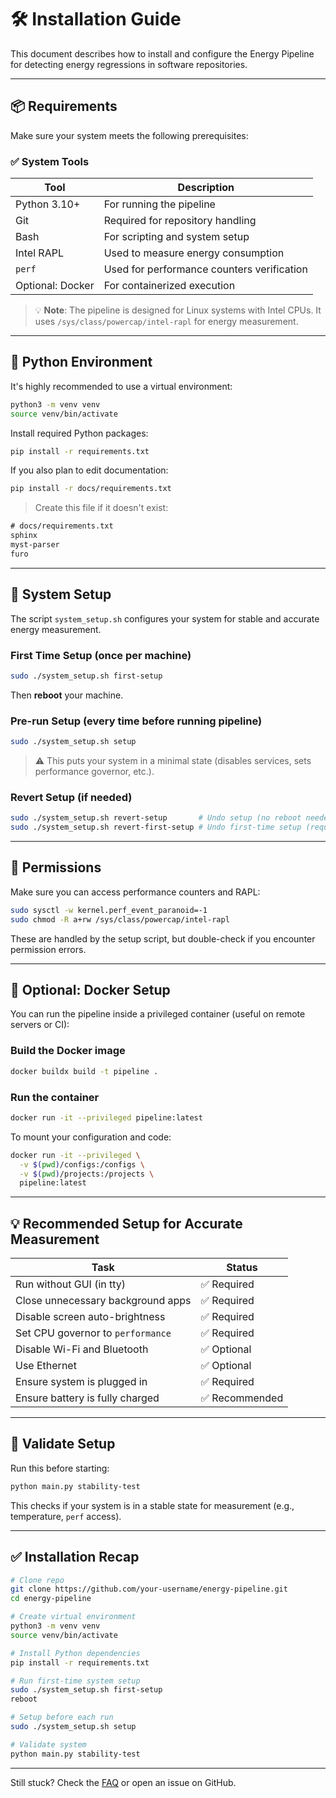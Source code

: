 # 🛠 Installation Guide

This document describes how to install and configure the Energy Pipeline for detecting energy regressions in software repositories.

---

## 📦 Requirements

Make sure your system meets the following prerequisites:

### ✅ System Tools

| Tool             | Description                                |
| ---------------- | ------------------------------------------ |
| Python 3.10+     | For running the pipeline                   |
| Git              | Required for repository handling           |
| Bash             | For scripting and system setup             |
| Intel RAPL       | Used to measure energy consumption         |
| `perf`           | Used for performance counters verification |
| Optional: Docker | For containerized execution                |

> 💡 **Note**: The pipeline is designed for Linux systems with Intel CPUs. It uses `/sys/class/powercap/intel-rapl` for energy measurement.

---

## 🐍 Python Environment

It's highly recommended to use a virtual environment:

```bash
python3 -m venv venv
source venv/bin/activate
```

Install required Python packages:

```bash
pip install -r requirements.txt
```

If you also plan to edit documentation:

```bash
pip install -r docs/requirements.txt
```

> Create this file if it doesn't exist:
```txt
# docs/requirements.txt
sphinx
myst-parser
furo
```

---

## 🧰 System Setup

The script `system_setup.sh` configures your system for stable and accurate energy measurement.

### First Time Setup (once per machine)

```bash
sudo ./system_setup.sh first-setup
```

Then **reboot** your machine.

### Pre-run Setup (every time before running pipeline)

```bash
sudo ./system_setup.sh setup
```

> ⚠️ This puts your system in a minimal state (disables services, sets performance governor, etc.).

### Revert Setup (if needed)

```bash
sudo ./system_setup.sh revert-setup       # Undo setup (no reboot needed)
sudo ./system_setup.sh revert-first-setup # Undo first-time setup (requires reboot)
```

---

## 🔐 Permissions

Make sure you can access performance counters and RAPL:

```bash
sudo sysctl -w kernel.perf_event_paranoid=-1
sudo chmod -R a+rw /sys/class/powercap/intel-rapl
```

These are handled by the setup script, but double-check if you encounter permission errors.

---

## 🐳 Optional: Docker Setup

You can run the pipeline inside a privileged container (useful on remote servers or CI):

### Build the Docker image

```bash
docker buildx build -t pipeline .
```

### Run the container

```bash
docker run -it --privileged pipeline:latest
```

To mount your configuration and code:
```bash
docker run -it --privileged \
  -v $(pwd)/configs:/configs \
  -v $(pwd)/projects:/projects \
  pipeline:latest
```

---

## 💡 Recommended Setup for Accurate Measurement

| Task                              | Status        |
| --------------------------------- | ------------- |
| Run without GUI (in tty)          | ✅ Required    |
| Close unnecessary background apps | ✅ Required    |
| Disable screen auto-brightness    | ✅ Required    |
| Set CPU governor to `performance` | ✅ Required    |
| Disable Wi-Fi and Bluetooth       | ✅ Optional    |
| Use Ethernet                      | ✅ Optional    |
| Ensure system is plugged in       | ✅ Required    |
| Ensure battery is fully charged   | ✅ Recommended |

---

## 🧪 Validate Setup

Run this before starting:

```bash
python main.py stability-test
```

This checks if your system is in a stable state for measurement (e.g., temperature, `perf` access).

---

## ✅ Installation Recap

```bash
# Clone repo
git clone https://github.com/your-username/energy-pipeline.git
cd energy-pipeline

# Create virtual environment
python3 -m venv venv
source venv/bin/activate

# Install Python dependencies
pip install -r requirements.txt

# Run first-time system setup
sudo ./system_setup.sh first-setup
reboot

# Setup before each run
sudo ./system_setup.sh setup

# Validate system
python main.py stability-test
```

---

Still stuck? Check the [FAQ](faq.md) or open an issue on GitHub.